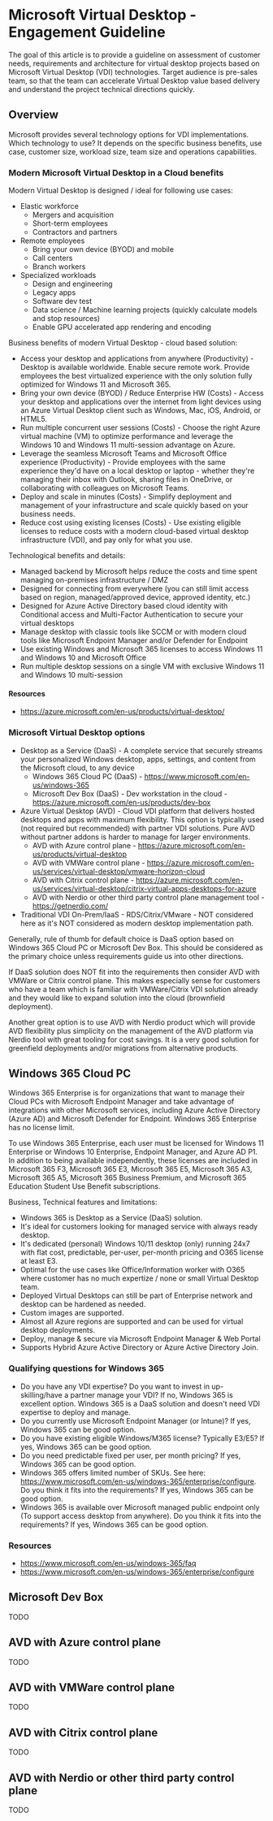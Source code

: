 # Microsoft Virtual Desktop - Engagement Guideline

The goal of this article is to provide a guideline on assessment of customer needs, requirements
and architecture for virtual desktop projects based on Microsoft Virtual Desktop (VDI) technologies.
Target audience is pre-sales team, so that the team can accelerate Virtual Desktop
value based delivery and understand the project technical directions quickly.

## Overview

Microsoft provides several technology options for VDI implementations.
Which technology to use?
It depends on the specific business benefits, use case, customer size, workload size, team size and operations capabilities.

### Modern Microsoft Virtual Desktop in a Cloud benefits

Modern Virtual Desktop is designed / ideal for following use cases:

- Elastic workforce
  - Mergers and acquisition
  - Short-term employees
  - Contractors and partners
- Remote employees
  - Bring your own device (BYOD) and mobile
  - Call centers
  - Branch workers
- Specialized workloads
  - Design and engineering
  - Legacy apps
  - Software dev test
  - Data science / Machine learning projects (quickly calculate models and stop resources)
  - Enable GPU accelerated app rendering and encoding

Business benefits of modern Virtual Desktop - cloud based solution:

- Access your desktop and applications from anywhere (Productivity) - Desktop is available worldwide. Enable secure remote work. Provide employees the best virtualized experience with the only solution fully optimized for Windows 11 and Microsoft 365.
- Bring your own device (BYOD) / Reduce Enterprise HW (Costs) - Access your desktop and applications over the internet from light devices using an Azure Virtual Desktop client such as Windows, Mac, iOS, Android, or HTML5.
- Run multiple concurrent user sessions (Costs) - Choose the right Azure virtual machine (VM) to optimize performance and leverage the Windows 10 and Windows 11 multi-session advantage on Azure.
- Leverage the seamless Microsoft Teams and Microsoft Office experience (Productivity) - Provide employees with the same experience they'd have on a local desktop or laptop - whether they're managing their inbox with Outlook, sharing files in OneDrive, or collaborating with colleagues on Microsoft Teams.
- Deploy and scale in minutes (Costs) - Simplify deployment and management of your infrastructure and scale quickly based on your business needs.
- Reduce cost using existing licenses (Costs) - Use existing eligible licenses to reduce costs with a modern cloud-based virtual desktop infrastructure (VDI), and pay only for what you use.

Technological benefits and details:

- Managed backend by Microsoft helps reduce the costs and time spent managing on-premises infrastructure / DMZ
- Designed for connecting from everywhere (you can still limit access based on region, managed/approved device, approved identity, etc.)
- Designed for Azure Active Directory based cloud identity with Conditional access and Multi-Factor Authentication to secure your virtual desktops
- Manage desktop with classic tools like SCCM or with modern cloud tools like Microsoft Endpoint Manager and/or Defender for Endpoint
- Use existing Windows and Microsoft 365 licenses to access Windows 11 and Windows 10 and Microsoft Office
- Run multiple desktop sessions on a single VM with exclusive Windows 11 and Windows 10 multi-session​

#### Resources

- <https://azure.microsoft.com/en-us/products/virtual-desktop/>

### Microsoft Virtual Desktop options

- Desktop as a Service (DaaS) - A complete service that securely streams
  your personalized Windows desktop, apps, settings, and content from the Microsoft cloud, to any device
  - Windows 365 Cloud PC (DaaS) - <https://www.microsoft.com/en-us/windows-365>
  - Microsoft Dev Box (DaaS) - Dev workstation in the cloud - <https://azure.microsoft.com/en-us/products/dev-box>
- Azure Virtual Desktop (AVD) - Cloud VDI platform that delivers hosted desktops and apps with maximum flexibility.
  This option is typically used (not required but recommended) with partner VDI solutions. Pure AVD without partner addons is harder to manage for larger environments.
  - AVD with Azure control plane - <https://azure.microsoft.com/en-us/products/virtual-desktop>
  - AVD with VMWare control plane - <https://azure.microsoft.com/en-us/services/virtual-desktop/vmware-horizon-cloud>
  - AVD with Citrix control plane - <https://azure.microsoft.com/en-us/services/virtual-desktop/citrix-virtual-apps-desktops-for-azure>
  - AVD with Nerdio or other third party control plane management tool - <https://getnerdio.com/>
- Traditional VDI On-Prem/IaaS - RDS/Citrix/VMware - NOT considered here as it's NOT considered as modern desktop implementation path.

Generally, rule of thumb for default choice is DaaS option based on Windows 365 Cloud PC or Microsoft Dev Box.
This should be considered as the primary choice unless requirements guide us into other directions.

If DaaS solution does NOT fit into the requirements then consider AVD with VMWare or Citrix control plane.
This makes especially sense for customers who have a team which is familiar with VMWare/Citrix VDI solution already
and they would like to expand solution into the cloud (brownfield deployment).

Another great option is to use AVD with Nerdio product which will provide AVD flexibility plus simplicity on the management
of the AVD platform via Nerdio tool with great tooling for cost savings.
It is a very good solution for greenfield deployments and/or migrations from alternative products.

## Windows 365 Cloud PC

Windows 365 Enterprise is for organizations that want to manage their Cloud PCs with Microsoft Endpoint Manager and take advantage of integrations with other Microsoft services, including Azure Active Directory (Azure AD) and Microsoft Defender for Endpoint. Windows 365 Enterprise has no license limit.

To use Windows 365 Enterprise, each user must be licensed for Windows 11 Enterprise or Windows 10 Enterprise, Endpoint Manager, and Azure AD P1. In addition to being available independently, these licenses are included in Microsoft 365 F3, Microsoft 365 E3, Microsoft 365 E5, Microsoft 365 A3, Microsoft 365 A5, Microsoft 365 Business Premium, and Microsoft 365 Education Student Use Benefit subscriptions.

Business, Technical features and limitations:

- Windows 365 is Desktop as a Service (DaaS) solution.
- It's ideal for customers looking for managed service with always ready desktop.
- It's dedicated (personal) Windows 10/11 desktop (only) running 24x7 with flat cost, predictable, per-user, per-month pricing and O365 license at least E3.
- Optimal for the use cases like Office/Information worker with O365 where customer has no much expertize / none or small Virtual Desktop team.
- Deployed Virtual Desktops can still be part of Enterprise network and desktop can be hardened as needed.
- Custom images are supported.
- Almost all Azure regions are supported and can be used for virtual desktop deployments.
- Deploy, manage & secure via Microsoft Endpoint Manager & Web Portal
- Supports Hybrid Azure Active Directory or Azure Active Directory Join.

### Qualifying questions for Windows 365

- Do you have any VDI expertise? Do you want to invest in up-skilling/have a partner manage your VDI? If no, Windows 365 is excellent option. Windows 365 is a DaaS solution and doesn't need VDI expertise to deploy and manage.
- Do you currently use Microsoft Endpoint Manager (or Intune)? If yes, Windows 365 can be good option.
- Do you have existing eligible Windows/M365 license? Typically E3/E5? If yes, Windows 365 can be good option.
- Do you need predictable fixed per user, per month pricing? If yes, Windows 365 can be good option.
- Windows 365 offers limited number of SKUs. See here: <https://www.microsoft.com/en-us/windows-365/enterprise/configure>. Do you think it fits into the requirements? If yes, Windows 365 can be good option.
- Windows 365 is available over Microsoft managed public endpoint only (To support access desktop from anywhere). Do you think it fits into the requirements? If yes, Windows 365 can be good option.

### Resources

- <https://www.microsoft.com/en-us/windows-365/faq>
- <https://www.microsoft.com/en-us/windows-365/enterprise/configure>

## Microsoft Dev Box

TODO

## AVD with Azure control plane

TODO

## AVD with VMWare control plane

TODO

## AVD with Citrix control plane

TODO

## AVD with Nerdio or other third party control plane

TODO

